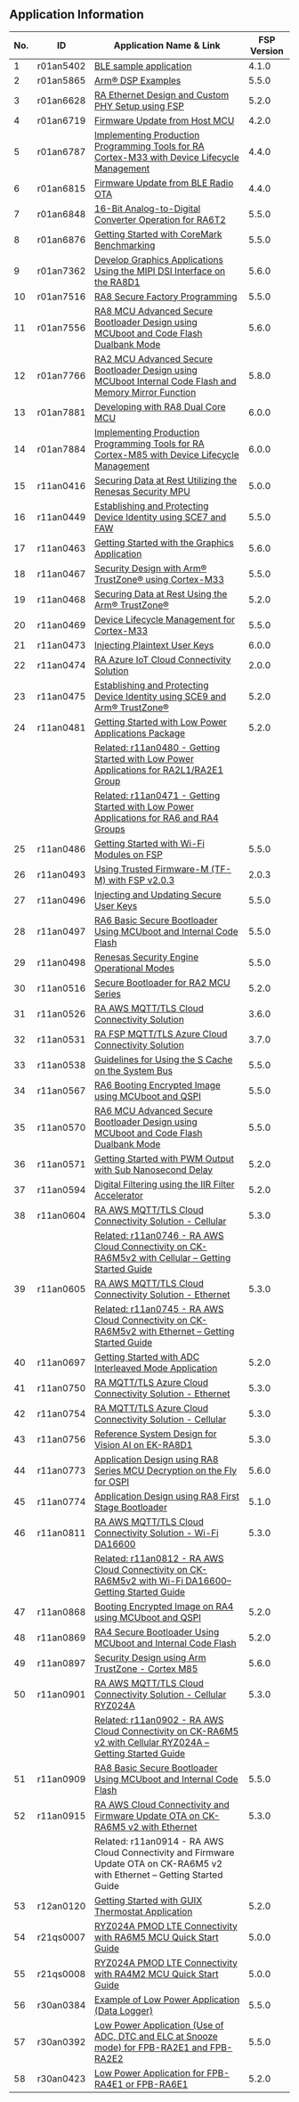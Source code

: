 ## Application Information
| No. | ID | Application Name & Link | FSP Version |
| --- | -- | ----------------------- | ----------- |
| 1 | r01an5402 | [BLE sample application](https://www.renesas.com/en/document/apn/ra-family-ble-sample-application) | 4.1.0 |
| 2 | r01an5865 | [Arm® DSP Examples](https://www.renesas.com/en/document/apn/arm-dsp-examples) | 5.5.0 |
| 3 | r01an6628 | [RA Ethernet Design and Custom PHY Setup using FSP](https://www.renesas.com/en/document/apn/ra-ethernet-design-and-custom-phy-setup-using-fsp) | 5.2.0 |
| 4 | r01an6719 | [Firmware Update from Host MCU](https://www.renesas.com/en/document/apn/ryz012-and-ra-mcu-firmware-update-host-mcu) | 4.2.0 |
| 5 | r01an6787 | [Implementing Production Programming Tools for RA Cortex-M33 with Device Lifecycle Management](https://www.renesas.com/en/document/apn/implementing-production-programming-tools-ra-cortex-m33-device-lifecycle-management) | 4.4.0 |
| 6 | r01an6815 | [Firmware Update from BLE Radio OTA](https://www.renesas.com/en/document/apn/ryz012-and-ra-mcu-firmware-update-ble-radio-ota) | 4.4.0 |
| 7 | r01an6848 | [16-Bit Analog-to-Digital Converter Operation for RA6T2](https://www.renesas.com/en/document/apn/16-bit-analog-digital-converter-operation-ra6t2) | 5.5.0 |
| 8 | r01an6876 | [Getting Started with CoreMark Benchmarking](https://www.renesas.com/en/document/apn/getting-started-coremark-benchmarking) | 5.5.0 |
| 9 | r01an7362 | [Develop Graphics Applications Using the MIPI DSI Interface on the RA8D1](https://www.renesas.com/en/document/apn/develop-graphics-applications-using-mipi-dsi-interface-ra8d1) | 5.6.0 |
| 10 | r01an7516 | [RA8 Secure Factory Programming](https://www.renesas.com/en/document/apn/ra8-secure-factory-programming) | 5.5.0 |
| 11 | r01an7556 | [RA8 MCU Advanced Secure Bootloader Design using MCUboot and Code Flash Dualbank Mode](https://www.renesas.com/en/document/apn/ra8-mcu-advanced-secure-bootloader-design-using-mcuboot-and-code-flash-dualbank-mode) | 5.6.0 |
| 12 | r01an7766 | [RA2 MCU Advanced Secure Bootloader Design using MCUboot Internal Code Flash and Memory Mirror Function](https://www.renesas.com/en/document/apn/ra2-mcu-advanced-secure-bootloader-design-using-mcuboot-internal-code-flash-and-memory-mirror) | 5.8.0 |
| 13 | r01an7881 | [Developing with RA8 Dual Core MCU](https://www.renesas.com/en/document/apn/developing-ra8-dual-core-mcu) | 6.0.0 |
| 14 | r01an7884 | [Implementing Production Programming Tools for RA Cortex-M85 with Device Lifecycle Management](https://www.renesas.com/en/document/apn/implementing-production-programming-tools-ra-cortex-m85-device-lifecycle-management) | 6.0.0 |
| 15 | r11an0416 | [Securing Data at Rest Utilizing the Renesas Security MPU](https://www.renesas.com/en/document/apn/securing-data-rest-utilizing-renesas-security-mpu) | 5.0.0 |
| 16 | r11an0449 | [Establishing and Protecting Device Identity using SCE7 and FAW](https://www.renesas.com/en/document/apn/renesas-ra-family-establishing-and-protecting-device-identity-using-sce7-and-faw) | 5.5.0 |
| 17 | r11an0463 | [Getting Started with the Graphics Application](https://www.renesas.com/en/document/apn/getting-started-graphics-application) | 5.6.0 |
| 18 | r11an0467 | [Security Design with Arm® TrustZone® using Cortex-M33](https://www.renesas.com/en/document/apn/security-design-arm-trustzone-using-cortex-m33) | 5.5.0 |
| 19 | r11an0468 | [Securing Data at Rest Using the Arm® TrustZone®](https://www.renesas.com/en/document/apn/renesas-ra-securing-data-rest-using-arm-trustzone) | 5.2.0 |
| 20 | r11an0469 | [Device Lifecycle Management for Cortex-M33](https://www.renesas.com/en/document/apn/renesas-ra-family-device-lifecycle-management-cortex-m33) | 5.5.0 |
| 21 | r11an0473 | [Injecting Plaintext User Keys](https://www.renesas.com/en/document/apn/injecting-plaintext-user-keys) | 6.0.0 |
| 22 | r11an0474 | [RA Azure IoT Cloud Connectivity Solution](https://www.renesas.com/en/document/apn/ra-azure-iot-cloud-connectivity-solution) | 2.0.0 |
| 23 | r11an0475 | [Establishing and Protecting Device Identity using SCE9 and Arm® TrustZone®](https://www.renesas.com/en/document/apn/establishing-and-protecting-device-identity-using-sce9-and-arm-trustzone) | 5.2.0 |
| 24 | r11an0481 | [Getting Started with Low Power Applications Package](https://www.renesas.com/en/document/apn/getting-started-low-power-applications-package) | 5.2.0 |
|   |   | [Related: r11an0480 - Getting Started with Low Power Applications for RA2L1/RA2E1 Group](https://www.renesas.com/en/document/apn/getting-started-low-power-applications-ra2l1ra2e1-group) |   |
|   |   | [Related: r11an0471 - Getting Started with Low Power Applications for RA6 and RA4 Groups](https://www.renesas.com/en/document/apn/getting-started-low-power-applications-ra6-and-ra4-groups) |   |
| 25 | r11an0486 | [Getting Started with Wi-Fi Modules on FSP](https://www.renesas.com/en/document/apn/getting-started-wi-fi-modules-fsp) | 5.5.0 |
| 26 | r11an0493 | [Using Trusted Firmware-M (TF-M) with FSP v2.0.3](https://www.renesas.com/en/document/apn/using-trusted-firmware-m-tf-m-fsp-v203-application-project) | 2.0.3 |
| 27 | r11an0496 | [Injecting and Updating Secure User Keys](https://www.renesas.com/en/document/apn/injecting-and-updating-secure-user-keys-ra-family-application-project) | 5.5.0 |
| 28 | r11an0497 | [RA6 Basic Secure Bootloader Using MCUboot and Internal Code Flash](https://www.renesas.com/en/document/apn/ra6-basic-secure-bootloader-using-mcuboot-and-internal-code-flash) | 5.5.0 |
| 29 | r11an0498 | [Renesas Security Engine Operational Modes](https://www.renesas.com/en/document/apn/renesas-security-engine-operational-modes) | 5.5.0 |
| 30 | r11an0516 | [Secure Bootloader for RA2 MCU Series](https://www.renesas.com/en/document/apn/secure-bootloader-ra2-mcu-series-application-project) | 5.2.0 |
| 31 | r11an0526 | [RA AWS MQTT/TLS Cloud Connectivity Solution](https://www.renesas.com/en/document/apn/ra-aws-mqtttls-cloud-connectivity-solution-application-project) | 3.6.0 |
| 32 | r11an0531 | [RA FSP MQTT/TLS Azure Cloud Connectivity Solution](https://www.renesas.com/en/document/apn/ra-fsp-mqtttls-azure-cloud-connectivity-solution-application-note) | 3.7.0 |
| 33 | r11an0538 | [Guidelines for Using the S Cache on the System Bus](https://www.renesas.com/en/document/apn/ra-family-guidelines-using-s-cache-system-bus) | 5.5.0 |
| 34 | r11an0567 | [RA6 Booting Encrypted Image using MCUboot and QSPI](https://www.renesas.com/en/document/apn/ra6-booting-encrypted-image-using-mcuboot-and-qspi) | 5.5.0 |
| 35 | r11an0570 | [RA6 MCU Advanced Secure Bootloader Design using MCUboot and Code Flash Dualbank Mode](https://www.renesas.com/en/document/apn/ra6-mcu-advanced-secure-bootloader-design-using-mcuboot-and-code-flash-dualbank-mode) | 5.5.0 |
| 36 | r11an0571 | [Getting Started with PWM Output with Sub Nanosecond Delay](https://www.renesas.com/en/document/apn/getting-started-pwm-output-sub-nanosecond-delay-application-ra-family-application-project) | 5.2.0 |
| 37 | r11an0594 | [Digital Filtering using the IIR Filter Accelerator](https://www.renesas.com/en/document/apn/digital-filtering-using-iir-filter-accelerator) | 5.2.0 |
| 38 | r11an0604 | [RA AWS MQTT/TLS Cloud Connectivity Solution - Cellular](https://www.renesas.com/en/document/apn/ra-aws-mqtttls-cloud-connectivity-solution-cellular-application-project) | 5.3.0 |
|   |   | [Related: r11an0746 - RA AWS Cloud Connectivity on CK-RA6M5v2 with Cellular – Getting Started Guide](https://www.renesas.com/en/document/apn/ra-aws-cloud-connectivity-ck-ra6m5-cellular-getting-started-guide) |   |
| 39 | r11an0605 | [RA AWS MQTT/TLS Cloud Connectivity Solution - Ethernet](https://www.renesas.com/en/document/apn/ra-aws-mqtttls-cloud-connectivity-solution-ethernet) | 5.3.0 |
|   |   | [Related: r11an0745 - RA AWS Cloud Connectivity on CK-RA6M5v2 with Ethernet – Getting Started Guide](https://www.renesas.com/en/document/apn/ra-aws-cloud-connectivity-ck-ra6m5-ethernet-getting-started-guide) |   |
| 40 | r11an0697 | [Getting Started with ADC Interleaved Mode Application](https://www.renesas.com/en/document/apn/getting-started-adc-interleaved-mode-application-application-project) | 5.2.0 |
| 41 | r11an0750 | [RA MQTT/TLS Azure Cloud Connectivity Solution - Ethernet](https://www.renesas.com/en/document/apn/ra-mqtttls-azure-cloud-connectivity-solution-ethernet) | 5.3.0 |
| 42 | r11an0754 | [RA MQTT/TLS Azure Cloud Connectivity Solution - Cellular](https://www.renesas.com/en/document/apn/ra-mqtttls-azure-cloud-connectivity-solution-cellular-application-project) | 5.3.0 |
| 43 | r11an0756 | [Reference System Design for Vision AI on EK-RA8D1](https://www.renesas.com/en/document/apn/reference-system-design-vision-ai-ek-ra8d1) | 5.3.0 |
| 44 | r11an0773 | [Application Design using RA8 Series MCU Decryption on the Fly for OSPI](https://www.renesas.com/en/document/apn/application-design-using-ra8-series-mcu-decryption-fly-ospi-fsp-v560) | 5.6.0 |
| 45 | r11an0774 | [Application Design using RA8 First Stage Bootloader](https://www.renesas.com/en/document/apn/application-design-using-ra8-first-stage-bootloader-application-project) | 5.1.0 |
| 46 | r11an0811 | [RA AWS MQTT/TLS Cloud Connectivity Solution - Wi-Fi DA16600](https://www.renesas.com/en/document/apn/ra-aws-mqtttls-cloud-connectivity-solution-wi-fi-da16600) | 5.3.0 |
|   |   | [Related: r11an0812 - RA AWS Cloud Connectivity on CK-RA6M5v2 with Wi-Fi DA16600– Getting Started Guide](https://www.renesas.com/en/document/qsg/ra-aws-cloud-connectivity-ck-ra6m5v2-wi-fi-da16600-getting-started-guide) |   |
| 47 | r11an0868 | [Booting Encrypted Image on RA4 using MCUboot and QSPI](https://www.renesas.com/en/document/apn/booting-encrypted-image-ra4-using-mcuboot-and-qspi-application-project) | 5.2.0 |
| 48 | r11an0869 | [RA4 Secure Bootloader Using MCUboot and Internal Code Flash](https://www.renesas.com/en/document/apn/ra4-secure-bootloader-using-mcuboot-and-internal-code-flash) | 5.2.0 |
| 49 | r11an0897 | [Security Design using Arm TrustZone - Cortex M85](https://www.renesas.com/en/document/apn/security-design-using-arm-trustzone-cortex-m85) | 5.6.0 |
| 50 | r11an0901 | [RA AWS MQTT/TLS Cloud Connectivity Solution - Cellular RYZ024A](https://www.renesas.com/en/document/apn/ra-aws-mqtttls-cloud-connectivity-solution-cellular-ryz024a) | 5.3.0 |
|   |   | [Related: r11an0902 - RA AWS Cloud Connectivity on CK-RA6M5 v2 with Cellular RYZ024A – Getting Started Guide](https://www.renesas.com/en/document/qsg/ra-aws-cloud-connectivity-ck-ra6m5-v2-cellular-ryz024a-getting-started-guide) |   |
| 51 | r11an0909 | [RA8 Basic Secure Bootloader Using MCUboot and Internal Code Flash](https://www.renesas.com/en/document/apn/ra8-basic-secure-bootloader-using-mcuboot-and-internal-code-flash) | 5.5.0 |
| 52 | r11an0915 | [RA AWS Cloud Connectivity and Firmware Update OTA on CK-RA6M5 v2 with Ethernet](https://www.renesas.com/en/document/apn/ra-aws-cloud-connectivity-and-firmware-update-ota-ck-ra6m5-v2-ethernet) | 5.3.0 |
|   |   | Related: r11an0914 - RA AWS Cloud Connectivity and Firmware Update OTA on CK-RA6M5 v2 with Ethernet – Getting Started Guide |   |
| 53 | r12an0120 | [Getting Started with GUIX Thermostat Application](https://www.renesas.com/en/document/apn/getting-started-guix-thermostat-application) | 5.2.0 |
| 54 | r21qs0007 | [RYZ024A PMOD LTE Connectivity with RA6M5 MCU Quick Start Guide](https://www.renesas.com/en/document/qsg/ryz024a-pmod-lte-connectivity-ra6m5-mcu-quick-start-guide) | 5.0.0 |
| 55 | r21qs0008 | [RYZ024A PMOD LTE Connectivity with RA4M2 MCU Quick Start Guide](https://www.renesas.com/en/document/qsg/ryz024a-pmod-lte-connectivity-ek-ra4m2-mcu-quick-start-guide) | 5.0.0 |
| 56 | r30an0384 | [Example of Low Power Application (Data Logger)](https://www.renesas.com/en/document/apn/ra2l1ra2e1-group-example-low-power-application-data-logger) | 5.5.0 |
| 57 | r30an0392 | [Low Power Application (Use of ADC, DTC and ELC at Snooze mode) for FPB-RA2E1 and FPB-RA2E2](https://www.renesas.com/en/document/apn/low-power-application-use-adc-dtc-and-elc-snooze-mode-fpb-ra2e1-and-fpb-ra2e2) | 5.5.0 |
| 58 | r30an0423 | [Low Power Application for FPB-RA4E1 or FPB-RA6E1](https://www.renesas.com/en/document/apn/low-power-application-fpb-ra4e1-or-fpb-ra6e1-application-project) | 5.2.0 |
